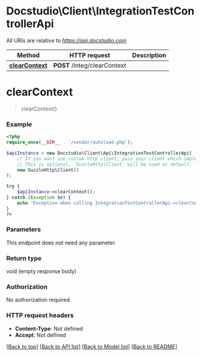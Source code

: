 # Docstudio\Client\IntegrationTestControllerApi

All URIs are relative to *https://api.docstudio.com*

Method | HTTP request | Description
------------- | ------------- | -------------
[**clearContext**](IntegrationTestControllerApi.md#clearcontext) | **POST** /integ/clearContext | 

# **clearContext**
> clearContext()



### Example
```php
<?php
require_once(__DIR__ . '/vendor/autoload.php');

$apiInstance = new Docstudio\Client\Api\IntegrationTestControllerApi(
    // If you want use custom http client, pass your client which implements `GuzzleHttp\ClientInterface`.
    // This is optional, `GuzzleHttp\Client` will be used as default.
    new GuzzleHttp\Client()
);

try {
    $apiInstance->clearContext();
} catch (Exception $e) {
    echo 'Exception when calling IntegrationTestControllerApi->clearContext: ', $e->getMessage(), PHP_EOL;
}
?>
```

### Parameters
This endpoint does not need any parameter.

### Return type

void (empty response body)

### Authorization

No authorization required

### HTTP request headers

 - **Content-Type**: Not defined
 - **Accept**: Not defined

[[Back to top]](#) [[Back to API list]](../../README.md#documentation-for-api-endpoints) [[Back to Model list]](../../README.md#documentation-for-models) [[Back to README]](../../README.md)

